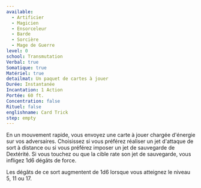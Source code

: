 ```yaml
---
available:
  - Artificier
  - Magicien
  - Ensorceleur
  - Barde
  - Sorcière
  - Mage de Guerre
level: 0
school: Transmutation
Verbal: true
Somatique: true
Matériel: true
detailmat: Un paquet de cartes à jouer
Durée: Instantanée
Incantation: 1 Action
Portée: 60 ft.
Concentration: false
Rituel: false
englishname: Card Trick
step: empty
---
```

En un mouvement rapide, vous envoyez une carte à jouer chargée d'énergie sur vos adversaires. Choisissez si vous préférez réaliser un jet d'attaque de sort à distance ou si vous préférez imposer un jet de sauvegarde de Dextérité. Si vous touchez ou que la cible rate son jet de sauvegarde, vous infligez 1d6 dégâts de force.

Les dégâts de ce sort augmentent de 1d6 lorsque vous atteignez le niveau 5, 11 ou 17.
